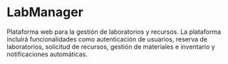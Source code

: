 # LabManager
Plataforma web para la gestión de laboratorios y recursos. La plataforma incluirá funcionalidades como autenticación de usuarios, reserva de laboratorios, solicitud de recursos, gestión de materiales e inventario y notificaciones automáticas.
